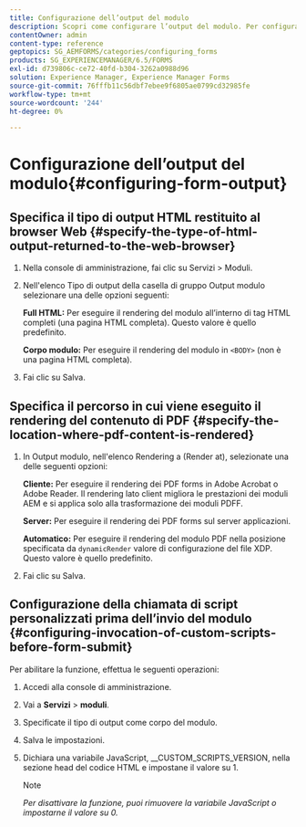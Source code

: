```yaml
---
title: Configurazione dell’output del modulo
description: Scopri come configurare l’output del modulo. Per configurare l’output del modulo e abilitare questa funzione, utilizza gli script personalizzati prima dell’invio del modulo.
contentOwner: admin
content-type: reference
geptopics: SG_AEMFORMS/categories/configuring_forms
products: SG_EXPERIENCEMANAGER/6.5/FORMS
exl-id: d739806c-ce72-40fd-b304-3262a0988d96
solution: Experience Manager, Experience Manager Forms
source-git-commit: 76fffb11c56dbf7ebee9f6805ae0799cd32985fe
workflow-type: tm+mt
source-wordcount: '244'
ht-degree: 0%

---
```


# Configurazione dell’output del modulo{#configuring-form-output}

## Specifica il tipo di output HTML restituito al browser Web {#specify-the-type-of-html-output-returned-to-the-web-browser}

1. Nella console di amministrazione, fai clic su Servizi > Moduli.
1. Nell&#39;elenco Tipo di output della casella di gruppo Output modulo selezionare una delle opzioni seguenti:

   **Full HTML:** Per eseguire il rendering del modulo all’interno di tag HTML completi (una pagina HTML completa). Questo valore è quello predefinito.

   **Corpo modulo:** Per eseguire il rendering del modulo in `<BODY>` (non è una pagina HTML completa).

1. Fai clic su Salva.

## Specifica il percorso in cui viene eseguito il rendering del contenuto di PDF {#specify-the-location-where-pdf-content-is-rendered}

1. In Output modulo, nell&#39;elenco Rendering a (Render at), selezionate una delle seguenti opzioni:

   **Cliente:** Per eseguire il rendering dei PDF forms in Adobe Acrobat o Adobe Reader. Il rendering lato client migliora le prestazioni dei moduli AEM e si applica solo alla trasformazione dei moduli PDFF.

   **Server:** Per eseguire il rendering dei PDF forms sul server applicazioni.

   **Automatico:** Per eseguire il rendering del modulo PDF nella posizione specificata da `dynamicRender` valore di configurazione del file XDP. Questo valore è quello predefinito.

1. Fai clic su Salva.

## Configurazione della chiamata di script personalizzati prima dell’invio del modulo {#configuring-invocation-of-custom-scripts-before-form-submit}

Per abilitare la funzione, effettua le seguenti operazioni:

1. Accedi alla console di amministrazione.
1. Vai a **Servizi** > **moduli**.
1. Specificate il tipo di output come corpo del modulo.
1. Salva le impostazioni.
1. Dichiara una variabile JavaScript, __CUSTOM_SCRIPTS_VERSION, nella sezione head del codice HTML e impostane il valore su 1.

   >[!NOTE]
   >
   >*Per disattivare la funzione, puoi rimuovere la variabile JavaScript o impostarne il valore su 0.*
